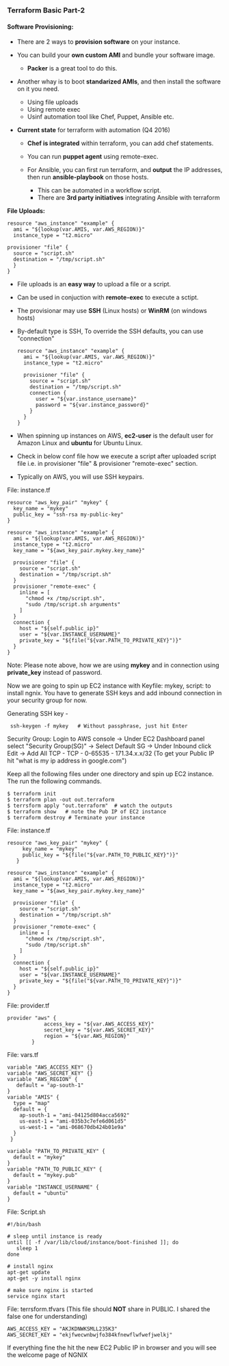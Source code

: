 ### Terraform Basic Part-2

#### Software Provisioning:

* There are 2 ways to **provision software** on your instance.
* You can build your **own custom AMI** and bundle your software image.
  * **Packer** is a great tool to do this.
* Another whay is to boot **standarized AMIs**, and then install the software on it you need.
    * Using file uploads
    * Using remote exec
    * Usinf automation tool like Chef, Puppet, Ansible etc.
    
* **Current state** for terraform with automation (Q4 2016)
  * **Chef is integrated** within terraform, you can add chef statements.
  * You can run **puppet agent** using remote-exec.
  
  * For Ansible, you can first run terraform, and **output** the IP addresses, then run **ansible-playbook** on those hosts.
    * This can be automated in a workflow script.
    * There are **3rd party initiatives** integrating Ansible with terraform

**File Uploads:**

    resource "aws_instance" "example" {
      ami = "${lookup(var.AMIS, var.AWS_REGION)}"
      instance_type = "t2.micro"
      
    provisioner "file" {
      source = "script.sh"
      destination = "/tmp/script.sh"
      }
    }
 
* File uploads is an **easy way** to upload a file or a script.
* Can be used in conjuction with **remote-exec** to execute a sctipt.
* The provisionar may use **SSH** (Linux hosts) or **WinRM** (on windows hosts)

* By-default type is SSH, To override the SSH defaults, you can use "connection"

      resource "aws_instance" "example" {
        ami = "${lookup(var.AMIS, var.AWS_REGION)}"
        instance_type = "t2.micro"
        
        provisioner "file" {
          source = "script.sh"
          destination = "/tmp/script.sh"
          connection {
            user = "${var.instance_username}"
            password = "${var.instance_password}"
          }
        }
      }
      
* When spinning up instances on AWS, **ec2-user** is the default user for Amazon Linux and **ubuntu** for Ubuntu Linux.
* Check in below conf file how we execute a script after uploaded script file i.e. in provisioner "file" & provisioner "remote-exec" section.
* Typically on AWS, you will use SSH keypairs.


File: instance.tf

    resource "aws_key_pair" "mykey" {
      key_name = "mykey"
      public_key = "ssh-rsa my-public-key"
    }

    resource "aws_instance" "example" {
      ami = "${lookup(var.AMIS, var.AWS_REGION)}"
      instance_type = "t2.micro"
      key_name = "${aws_key_pair.mykey.key_name}"

      provisioner "file" {
        source = "script.sh"
        destination = "/tmp/script.sh"
      }
      provisioner "remote-exec" {
        inline = [
          "chmod +x /tmp/script.sh",
          "sudo /tmp/script.sh arguments"
        ]
      }
      connection {
        host = "${self.public_ip}"
        user = "${var.INSTANCE_USERNAME}"
        private_key = "${file("${var.PATH_TO_PRIVATE_KEY}")}"
      }
    }

Note: Please note above, how we are using **mykey** and in connection using **private_key** instead of password.

Now we are going to spin up EC2 instance with Keyfile: mykey, script: to install ngnix. 
You have to generate SSH keys and add inbound connection in your security group for now.

Generating SSH key - 
 
     ssh-keygen -f mykey   # Without passphrase, just hit Enter
     
 Security Group:
 Login to AWS console -> Under EC2 Dashboard panel select "Security Group(SG)" -> Select Default SG -> Under Inbound click Edit -> Add All TCP - TCP - 0-65535 - 171.34.x.x/32 (To get your Public IP hit "what is my ip address in google.com")
 
 Keep all the following files under one directory and spin up EC2 instance. The run the following commands.
 
    $ terraform init
    $ terraform plan -out out.terraform
    $ terrsform apply "out.terraform"  # watch the outputs
    $ terraform show   # note the Pub IP of EC2 instance
    $ terraform destroy # Terminate your instance
 
 File: instance.tf
 
    resource "aws_key_pair" "mykey" {
         key_name = "mykey"
         public_key = "${file("${var.PATH_TO_PUBLIC_KEY}")}"
       }

    resource "aws_instance" "example" {
      ami = "${lookup(var.AMIS, var.AWS_REGION)}"
      instance_type = "t2.micro"
      key_name = "${aws_key_pair.mykey.key_name}"

      provisioner "file" {
        source = "script.sh"
        destination = "/tmp/script.sh"
      }
      provisioner "remote-exec" {
        inline = [
          "chmod +x /tmp/script.sh",
          "sudo /tmp/script.sh"
        ]
      }
      connection {
        host = "${self.public_ip}"
        user = "${var.INSTANCE_USERNAME}"
        private_key = "${file("${var.PATH_TO_PRIVATE_KEY}")}"
      }
    }

File: provider.tf

    provider "aws" {
		        access_key = "${var.AWS_ACCESS_KEY}"
		        secret_key = "${var.AWS_SECRET_KEY}"
		        region = "${var.AWS_REGION}"
		    }

File: vars.tf

    variable "AWS_ACCESS_KEY" {}
    variable "AWS_SECRET_KEY" {}
    variable "AWS_REGION" {
       default = "ap-south-1"
    }
    variable "AMIS" {
      type = "map"
      default = {
        ap-south-1 = "ami-04125d804acca5692"
        us-east-1 = "ami-035b3c7efe6d061d5"
        us-west-1 = "ami-068670db424b01e9a"
      }
     }

    variable "PATH_TO_PRIVATE_KEY" {
      default = "mykey"
    }
    variable "PATH_TO_PUBLIC_KEY" {
      default = "mykey.pub"
    }
    variable "INSTANCE_USERNAME" {
      default = "ubuntu"
    }

File: Script.sh

    #!/bin/bash

    # sleep until instance is ready
    until [[ -f /var/lib/cloud/instance/boot-finished ]]; do
       sleep 1
    done

    # install nginx
    apt-get update
    apt-get -y install nginx

    # make sure nginx is started
    service nginx start

File: terrsform.tfvars (This file should **NOT** share in PUBLIC. I shared the false one for understanding)

    AWS_ACCESS_KEY = "AKJKDNWKSMLL235K3"
    AWS_SECRET_KEY = "ekjfwecwnbwjfo384kfnewflwfwefjwelkj"
    
If everything fine the hit the new EC2 Public IP in browser and you will see the welcome page of NGNIX
